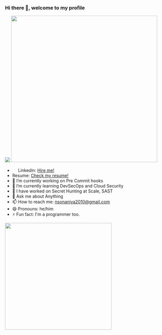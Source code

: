 ### Hi there 👋, welcome to my profile
<img src="https://komarev.com/ghpvc/?username=nsonaniya2010&color=green">
<img src="https://github-readme-stats.vercel.app/api?username=nsonaniya2010&show_icons=true&theme=tokyonight" width="480">

- <img src="https://i.imgur.com/A9IgaiM.png" width=15px> Linkedin: <a href="https://www.linkedin.com/in/neerajsonaniya/">Hire me!</a>
- Resume: <a href="https://github.com/nsonaniya2010/resume/blob/master/Neeraj%20Sonaniya%20resume.pdf">Check my resume!</a>
- 🔭 I’m currently working on Pre Commit hooks
- 🌱 I’m currently learning DevSecOps and Cloud Security
- 👯 I have worked on Secret Hunting at Scale, SAST
- 💬 Ask me about Anything
- 📫 How to reach me: nsonaniya2010@gmail.com
- 😄 Pronouns: he/him
- ⚡ Fun fact: I'm a programmer too.


<img src="https://github-readme-stats.vercel.app/api/top-langs/?username=nsonaniya2010" width="350">
